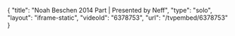 {
    "title": "Noah Beschen 2014 Part | Presented by Neff",
    "type": "solo",
    "layout": "iframe-static",
    "videoId": "6378753",
    "url": "\/tvpembed\/6378753"
}
